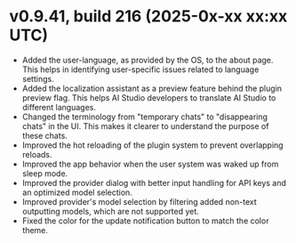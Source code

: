 # v0.9.41, build 216 (2025-0x-xx xx:xx UTC)
- Added the user-language, as provided by the OS, to the about page. This helps in identifying user-specific issues related to language settings.
- Added the localization assistant as a preview feature behind the plugin preview flag. This helps AI Studio developers to translate AI Studio to different languages.
- Changed the terminology from "temporary chats" to "disappearing chats" in the UI. This makes it clearer to understand the purpose of these chats.
- Improved the hot reloading of the plugin system to prevent overlapping reloads.
- Improved the app behavior when the user system was waked up from sleep mode.
- Improved the provider dialog with better input handling for API keys and an optimized model selection.
- Improved provider's model selection by filtering added non-text outputting models, which are not supported yet.
- Fixed the color for the update notification button to match the color theme.